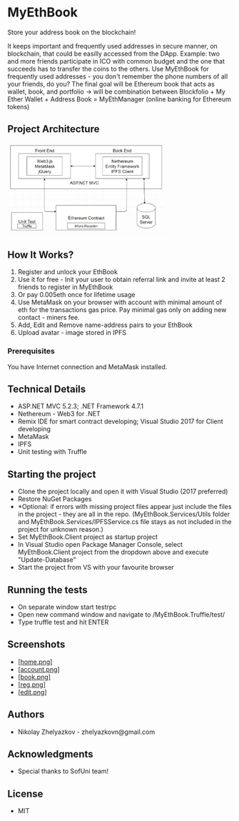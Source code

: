  <h1>MyEthBook</h1>
 
<p>Store your address book on the blockchain!</p>

<p>It keeps important and frequently used addresses in secure manner, on blockchain, that could be easilly accessed from the DApp. Example: two and more friends participate in ICO with common budget and the one that succeeds has to transfer the coins to the others. Use MyEthBook for frequently used addresses - you don't remember the phone numbers of all your friends, do you? The final goal will be Ethereum book that acts as wallet, book, and portfolio -> will be combination between Blockfolio + My Ether Wallet + Address Book = MyEthManager (online banking for Ethereum tokens)</p>

<h2>Project Architecture</h2>
<p>
<img style="max-width:70% !important;" width="500" src="https://raw.githubusercontent.com/zhelyazkovn/MyEthBook/master/MyEthBook.Client/img/diagram.png" />

</p>

<h2>How It Works?</h2>
<p>
<ol>
<li>Register and unlock your EthBook</li>
<li>Use it for free - Init your user to obtain referral link and invite at least 2 friends to register in MyEthBook</li>
<li>Or pay 0.005eth once for lifetime usage</li>
<li>Use MetaMask on your browser with account with minimal amount of eth for the transactions gas price. Pay minimal gas only on adding new contact - miners fee.</li>
<li>Add, Edit and Remove name-address pairs to your EthBook</li>
<li>Upload avatar - image stored in IPFS</li>
</ol>
</p>

<h3>Prerequisites</h2>
<p>
You have Internet connection and MetaMask installed.
</p>


<h2>Technical Details</h2>
<p>
<ul>
<li>ASP.NET MVC 5.2.3; .NET Framework 4.7.1</li>
<li>Nethereum - Web3 for .NET</li>
<li>Remix IDE for smart contract developing; Visual Studio 2017 for Client developing</li>
<li>MetaMask</li>
<li>IPFS</li>
<li>Unit testing with Truffle</li>
</ul>
</p>

<h2>Starting the project</h2>
<p>
<ul>
<li>Clone the project locally and open it with Visual Studio (2017 preferred)</li>
<li>Restore NuGet Packages</li>
<li>*Optional: if errors with missing project files appear just include the files in the project - they are all in the repo. (MyEthBook.Services/Utils folder and MyEthBook.Services/IPFSService.cs file stays as not included in the project for unknown reason.)</li>
<li>Set MyEthBook.Client project as startup project</li>
<li>In Visual Studio open Package Manager Console, select MyEthBook.Client project from the dropdown above and execute "Update-Database"</li>
<li>Start the project from VS with your favourite browser</li>
</ul>
</p>

<h2>Running the tests</h2>
<p>
<ul>
<li>On separate window start testrpc</li>
<li>Open new command window and navigate to /MyEthBook.Truffle/test/</li>
<li>Type truffle test and hit ENTER</li>
</ul>
</p>

<h2>Screenshots</h2>
<p>
<ul>
<li><a href="https://raw.githubusercontent.com/zhelyazkovn/MyEthBook/master/MyEthBook.Client/img/demo_img/home.png">[home.png]</a></li>
<li><a href="https://raw.githubusercontent.com/zhelyazkovn/MyEthBook/master/MyEthBook.Client/img/demo_img/account.png">[account.png]</a></li>
<li><a href="https://raw.githubusercontent.com/zhelyazkovn/MyEthBook/master/MyEthBook.Client/img/demo_img/book.png">[book.png]</a></li>
<li><a href="https://raw.githubusercontent.com/zhelyazkovn/MyEthBook/master/MyEthBook.Client/img/demo_img/reg.png">[reg.png]</a></li>
<li><a href="https://raw.githubusercontent.com/zhelyazkovn/MyEthBook/master/MyEthBook.Client/img/demo_img/edit.png">[edit.png]</a></li>
</ul>
</p>

<h2>Authors</h2>
<p>
<ul>
<li>Nikolay Zhelyazkov - zhelyazkovn@gmail.com</li>
</ul>
</p>

<h2>Acknowledgments</h2>
<p>
<ul>
<li>Special thanks to SofUni team!</li>
</ul>
</p>

<h2>License</h2>
<p>
<ul>
<li>MIT</li>
</ul>
</p>